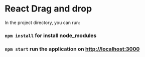 # React Drag and drop 

In the project directory, you can run:
### `npm install` for install node_modules
### `npm start` run the application on [http://localhost:3000](http://localhost:3000)

